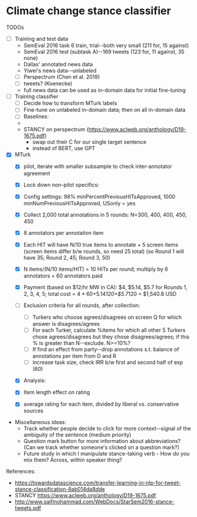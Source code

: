 # Climate change stance classifier

TODOs

- [ ] Training and test data
   - SemEval 2016 task 6 train, trial--both very small (211 for, 15 against)
   - SemEval 2016 test (subtask A)--169 tweets (123 for, 11 against, 35 none)
   - Dallas' annotated news data
   - Yiwei's news data--unlabeled
   - [ ] Perspectrum (Chen et al. 2019)
   - [ ] tweets? (Koenecke)
   - full news data can be used as in-domain data for initial fine-tuning
- [ ] Training classifier
   - [ ] Decide how to transform MTurk labels
   - [ ] Fine-tune on unlabeled in-domain data; then on all in-domain data 
   - [ ] Baselines: 
	- 
	- STANCY on perspectrum (https://www.aclweb.org/anthology/D19-1675.pdf)
	    - swap out their C for our single target sentence
	    - instead of BERT, use GPT
- [x] MTurk 
   - [x] pilot, iterate with smaller subsample to check inter-annotator agreement
   - [x] Lock down non-pilot specifics:
	- [x] Config settings: 98% minPercentPreviousHITsApproved, 1000 minNumPreviousHITsApproved, USonly = yes
	- [x] Collect 2,000 total annotations in 5 rounds: N=300, 400, 400, 450, 450
	- [x] 8 annotators per annotation item
	- [x] Each HIT will have N/10 true items to annotate + 5 screen items (screen items differ b/w rounds, so need 25 total) (so Round 1 will have 35; Round 2, 45; Round 3, 50)
	- [x] N items/(N/10 items/HIT) = 10 HITs per round; multiply by 6 annotators = 60 annotators paid
	- [x] Payment (based on $12/hr MW in CA): $4, $5.14, $5.7 for Rounds 1, 2, 3, 4, 5; total cost = $4*60+$5.14*120+$5.7*120 = $1,540.8 USD
	- [ ] Exclusion criteria for all rounds, after collection:
		- [ ] Turkers who choose agrees/disagrees on screen Q for which answer is disagrees/agrees
		- [ ] For each Turker, calculate %items for which all other 5 Turkers chose agrees/disagrees but they chose disagrees/agrees; if this % is greater than N--exclude. N>=10%?
		- [ ] If find an effect from party--drop annotations s.t. balance of annotations per item from D and R
		- [ ] increase task size, check IRR b/w first and second half of exp (60)
   - [x] Analysis:
	- [x] Item length effect on rating
	- [x] average rating for each item, divided by liberal vs. conservative sources


- Miscellaneous ideas:
	- Track whether people decide to click for more context--signal of the ambiguity of the sentence (medium priority)
	- Question mark button for more information about abbreviations? (Can we track whether someone's clicked on a question mark?)
	- Future study in which I manipulate stance-taking verb
            - How do you mix them? Across, within speaker thing?

References:
   - https://towardsdatascience.com/transfer-learning-in-nlp-for-tweet-stance-classification-8ab014da8dde
   - STANCY https://www.aclweb.org/anthology/D19-1675.pdf
   - http://www.saifmohammad.com/WebDocs/StarSem2016-stance-tweets.pdf


